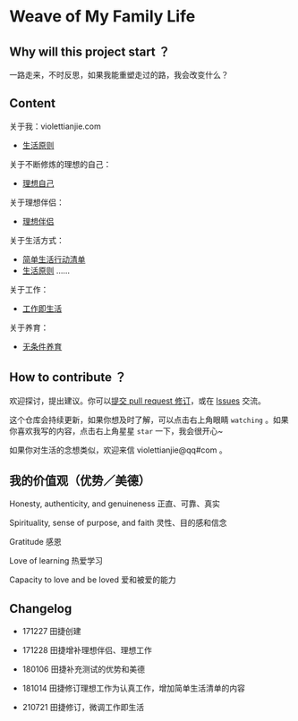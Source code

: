 # Weave of My Family Life


## Why will this project start ？


一路走来，不时反思，如果我能重塑走过的路，我会改变什么？



## Content

关于我：violettianjie.com 

- [生活原则](https://github.com/violettianjie/ForFamily/blob/master/tjPrinciple.md)

关于不断修炼的理想的自己：

- [理想自己](https://github.com/violettianjie/ForFamily/blob/master/idealMe.md)

关于理想伴侣：

- [理想伴侣](https://github.com/violettianjie/ForFamily/blob/master/idealmate.md)



关于生活方式：

- [简单生活行动清单](https://github.com/violettianjie/ForFamily/blob/master/HbSimpleLife.md)
- [生活原则](https://github.com/violettianjie/ForFamily/blob/master/tjPrinciple.md)
……

关于工作：
- [工作即生活](https://github.com/violettianjie/ForFamily/blob/master/IdealWork.md)


关于养育：

- [无条件养育](https://github.com/violettianjie/ForFamily/blob/master/HbBreeding.md)

## How to contribute ？


欢迎探讨，提出建议。你可以[提交 pull request 修订](https://guides.github.com/activities/forking/#making-changes)，或在 [Issues](https://github.com/violettianjie/ForFamily/issues) 交流。

这个仓库会持续更新，如果你想及时了解，可以点击右上角眼睛 `watching` 。如果你喜欢我写的内容，点击右上角星星 `star` 一下，我会很开心~

如果你对生活的念想类似，欢迎来信 violettianjie@qq#com 。


## 我的价值观（优势／美德）

Honesty, authenticity, and genuineness 
正直、可靠、真实


Spirituality, sense of purpose, and faith 
灵性、目的感和信念

Gratitude 
感恩

Love of learning 
热爱学习


Capacity to love and be loved 
爱和被爱的能力


## Changelog 

- 171227 田捷创建

- 171228 田捷增补理想伴侣、理想工作

- 180106 田捷补充测试的优势和美德

- 181014 田捷修订理想工作为认真工作，增加简单生活清单的内容

- 210721 田捷修订，微调工作即生活

